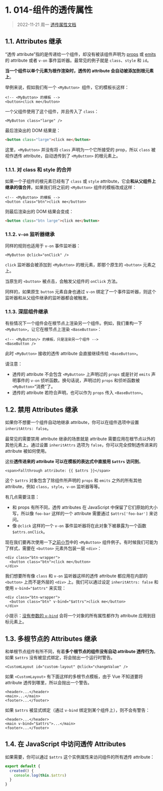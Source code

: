 # 1. 014-组件的透传属性

> 2022-11-21 周一
> [透传属性文档](https://cn.vuejs.org/guide/components/attrs.html)

## 1.1. Attributes 继承

“透传 attribute”指的是传递给一个组件，却没有被该组件声明为 [props](https://cn.vuejs.org/guide/components/props.html) 或 [emits](https://cn.vuejs.org/guide/components/events.html#defining-custom-events) 的 attribute 或者 `v-on` 事件监听器。最常见的例子就是 `class`、`style` 和 `id`。

**当一个组件以单个元素为根作渲染时，透传的 attribute 会自动被添加到根元素上**。

举例来说，假如我们有一个 `<MyButton> `组件，它的模板长这样：

```template
<!-- <MyButton> 的模板 -->
<button>click me</button>
```

一个父组件使用了这个组件，并且传入了 `class`：

```template
<MyButton class="large" />
```

最后渲染出的 DOM 结果是：

```html
<button class="large">click me</button>
```

这里，`<MyButton>` 并没有将 `class` 声明为一个它所接受的 prop，所以 `class` 被视作透传 attribute，自动透传到了 `<MyButton>` 的根元素上。

### 1.1.1. 对 class 和 style 的合并

如果一个子组件的根元素已经有了 `class` 或 `style` attribute，它会**和从父组件上继承的值合并**。如果我们将之前的 `<MyButton>` 组件的模板改成这样：

```template
<!-- <MyButton> 的模板 -->
<button class="btn">click me</button>
```

则最后渲染出的 DOM 结果会变成：

```html
<button class="btn large">click me</button>
```

### 1.1.2. `v-on` 监听器继承

同样的规则也适用于 `v-on` 事件监听器：

```template
<MyButton @click="onClick" />
```

`click` 监听器会被添加到 `<MyButton>` 的根元素，即那个原生的 `<button>` 元素之上。

当原生的 `<button>` 被点击，会触发父组件的 `onClick` 方法。

同样的，如果原生 `button` 元素自身也通过 `v-on` 绑定了一个事件监听器，则这个监听器和从父组件继承的监听器都会被触发。

### 1.1.3. 深层组件继承

有些情况下一个组件会在根节点上渲染另一个组件。例如，我们重构一下 `<MyButton>`，让它在根节点上渲染 `<BaseButton>`：

```template
<!-- <MyButton/> 的模板，只是渲染另一个组件 -->
<BaseButton />
```

此时 `<MyButton>` 接收的透传 attribute 会直接继续传给 `<BaseButton>`。

请注意：

* 透传的 attribute 不会包含 `<MyButton>` 上声明过的 `props` 或是针对 `emits` 声明事件的 `v-on` 侦听函数。换句话说，声明过的 `props` 和侦听函数被 `<MyButton>`“消费”了。
* 透传的 attribute 若符合声明，也可以作为 `props` 传入 `<BaseButton>`。

## 1.2. 禁用 Attributes 继承

如果你不想要一个组件自动地继承 attribute，你可以在组件选项中设置` inheritAttrs: false`。

最常见的需要禁用 attribute 继承的场景就是 attribute 需要应用在根节点以外的其他元素上。通过设置 `inheritAttrs` 选项为 `false`，你可以完全控制透传进来的 attribute 被如何使用。

这些**透传进来的 attribute 可以在模板的表达式中直接用 `$attrs` 访问到**。

```template
<span>Fallthrough attribute: {{ $attrs }}</span>
```

这个 `$attrs` 对象包含了除组件所声明的 `props` 和 `emits` 之外的所有其他 attribute，例如 `class`，`style`，`v-on` 监听器等等。

有几点需要注意：

* 和 props 有所不同，透传 attributes 在 JavaScript 中保留了它们原始的大小写，所以像 `foo-bar` 这样的一个 attribute 需要通过 `$attrs['foo-bar']` 来访问。
* 像 `@click` 这样的一个 `v-on` 事件监听器将在此对象下被暴露为一个函数 `$attrs.onClick`。

现在我们要再次使用一下[之前小节](https://cn.vuejs.org/guide/components/attrs.html#attribute-inheritance)中的 `<MyButton>` 组件例子。有时候我们可能为了样式，需要在 `<button>` 元素外包装一层 `<div>`：

```template
<div class="btn-wrapper">
  <button class="btn">click me</button>
</div>
```

我们想要所有像 `class` 和 `v-on` 监听器这样的透传 attribute 都应用在内部的 `<button>` 上而不是外层的 `<div>` 上。我们可以通过设定 `inheritAttrs: false` 和使用 `v-bind="$attrs"` 来实现：

```template
<div class="btn-wrapper">
  <button class="btn" v-bind="$attrs">click me</button>
</div>
```

小提示：[没有参数的 `v-bind`](https://cn.vuejs.org/guide/essentials/template-syntax.html#dynamically-binding-multiple-attributes) 会将一个对象的所有属性都作为 attribute 应用到目标元素上。

## 1.3. 多根节点的 Attributes 继承

和单根节点组件有所不同，有着**多个根节点的组件没有自动 attribute 透传行为**。如果 `$attrs` 没有被显式绑定，将会抛出一个运行时警告。

```template
<CustomLayout id="custom-layout" @click="changeValue" />
```

如果 `<CustomLayout>` 有下面这样的多根节点模板，由于 Vue 不知道要将 attribute 透传到哪里，所以会抛出一个警告。

```template
<header>...</header>
<main>...</main>
<footer>...</footer>
```

如果 `$attrs` 被显式绑定（通过 `v-bind` 绑定到某个组件上），则不会有警告：

```template
<header>...</header>
<main v-bind="$attrs">...</main>
<footer>...</footer>
```

## 1.4. 在 JavaScript 中访问透传 Attributes

如果需要，你可以通过 `$attrs` 这个实例属性来访问组件的所有透传 attribute：

```js
export default {
  created() {
    console.log(this.$attrs)
  }
}
```